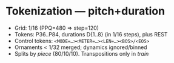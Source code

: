 # Tokenization — pitch+duration

- Grid: 1/16 (PPQ=480 ⇒ step=120)
- Tokens: P36..P84, durations D{1..8} (in 1/16 steps), plus REST
- Control tokens: `<MODE=…><METER=…><LEN=…><BOS>/<EOS>`
- Ornaments < 1/32 merged; dynamics ignored/binned
- Splits by *piece* (80/10/10). Transpositions only in *train*
